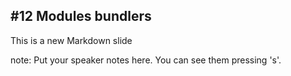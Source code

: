 ##  #12 Modules bundlers

This is a new Markdown slide

note:
    Put your speaker notes here.
    You can see them pressing 's'.
